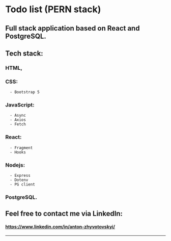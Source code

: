# Todo list (PERN stack)

## Full stack application based on React and PostgreSQL.

## Tech stack:

   ### HTML,

   ### CSS:
      - Bootstrap 5
      
   ### JavaScript:
      - Async
      - Axios
      - Fetch
      
   ### React:
      - Fragment
      - Hooks
      
   ### Nodejs:
      - Express
      - Dotenv
      - PG client
   
   ### PostgreSQL.

## Feel free to contact me via LinkedIn: 

#### https://www.linkedin.com/in/anton-zhyvotovskyi/


--------
